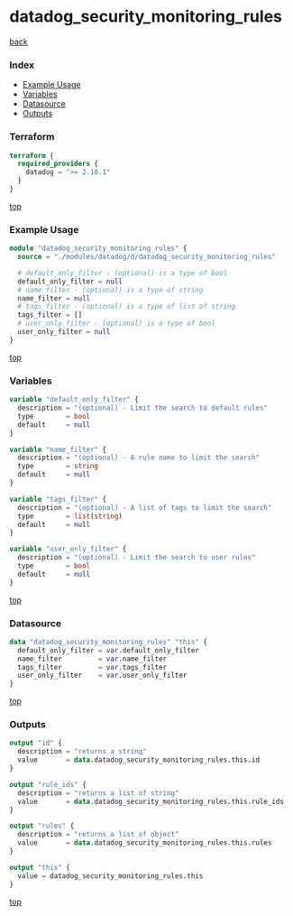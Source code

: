 # datadog_security_monitoring_rules

[back](../datadog.md)

### Index

- [Example Usage](#example-usage)
- [Variables](#variables)
- [Datasource](#datasource)
- [Outputs](#outputs)

### Terraform

```terraform
terraform {
  required_providers {
    datadog = ">= 2.18.1"
  }
}
```

[top](#index)

### Example Usage

```terraform
module "datadog_security_monitoring_rules" {
  source = "./modules/datadog/d/datadog_security_monitoring_rules"

  # default_only_filter - (optional) is a type of bool
  default_only_filter = null
  # name_filter - (optional) is a type of string
  name_filter = null
  # tags_filter - (optional) is a type of list of string
  tags_filter = []
  # user_only_filter - (optional) is a type of bool
  user_only_filter = null
}
```

[top](#index)

### Variables

```terraform
variable "default_only_filter" {
  description = "(optional) - Limit the search to default rules"
  type        = bool
  default     = null
}

variable "name_filter" {
  description = "(optional) - A rule name to limit the search"
  type        = string
  default     = null
}

variable "tags_filter" {
  description = "(optional) - A list of tags to limit the search"
  type        = list(string)
  default     = null
}

variable "user_only_filter" {
  description = "(optional) - Limit the search to user rules"
  type        = bool
  default     = null
}
```

[top](#index)

### Datasource

```terraform
data "datadog_security_monitoring_rules" "this" {
  default_only_filter = var.default_only_filter
  name_filter         = var.name_filter
  tags_filter         = var.tags_filter
  user_only_filter    = var.user_only_filter
}
```

[top](#index)

### Outputs

```terraform
output "id" {
  description = "returns a string"
  value       = data.datadog_security_monitoring_rules.this.id
}

output "rule_ids" {
  description = "returns a list of string"
  value       = data.datadog_security_monitoring_rules.this.rule_ids
}

output "rules" {
  description = "returns a list of object"
  value       = data.datadog_security_monitoring_rules.this.rules
}

output "this" {
  value = datadog_security_monitoring_rules.this
}
```

[top](#index)